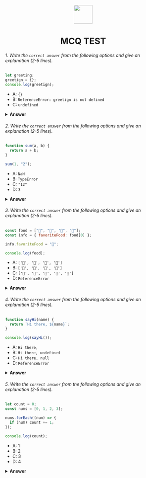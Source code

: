 <div align="center">
  <img height="60" src="https://edurev.gumlet.io/AllImages/original/ApplicationImages/CourseImages/944e5d47-8c55-4a89-91e5-22ab5f2798fc_CI.png">
  <h1>MCQ TEST</h1>
</div>

###### 1. Write the `correct answer` from the following options and give an explanation (2-5 lines).

```javascript
let greeting;
greetign = {};
console.log(greetign);
```

- A: `{}`
- B: `ReferenceError: greetign is not defined`
- C: `undefined`

<details><summary><b>Answer</b></summary>
<p>

#### Answer: A:{}

<i>Write your explanation here</i>

</p>
</details>

###### 2. Write the `correct answer` from the following options and give an explanation (2-5 lines).

```javascript
function sum(a, b) {
  return a + b;
}

sum(1, "2");
```

- A: `NaN`
- B: `TypeError`
- C: `"12"`
- D: `3`

<details><summary><b>Answer</b></summary>
<p>

#### Answer: ?

<i>Write your explanation here</i>

</p>
</details>

###### 3. Write the `correct answer` from the following options and give an explanation (2-5 lines).

```javascript
const food = ["🍕", "🍫", "🥑", "🍔"];
const info = { favoriteFood: food[0] };

info.favoriteFood = "🍝";

console.log(food);
```

- A: `['🍕', '🍫', '🥑', '🍔']`
- B: `['🍝', '🍫', '🥑', '🍔']`
- C: `['🍝', '🍕', '🍫', '🥑', '🍔']`
- D: `ReferenceError`

<details><summary><b>Answer</b></summary>
<p>

#### Answer: ?

<i>Write your explanation here</i>

</p>
</details>

###### 4. Write the `correct answer` from the following options and give an explanation (2-5 lines).

```javascript
function sayHi(name) {
  return `Hi there, ${name}`;
}

console.log(sayHi());
```

- A: `Hi there,`
- B: `Hi there, undefined`
- C: `Hi there, null`
- D: `ReferenceError`

<details><summary><b>Answer</b></summary>
<p>

#### Answer: ?

<i>Write your explanation here</i>

</p>
</details>

###### 5. Write the `correct answer` from the following options and give an explanation (2-5 lines).

```javascript
let count = 0;
const nums = [0, 1, 2, 3];

nums.forEach((num) => {
  if (num) count += 1;
});

console.log(count);
```

- A: 1
- B: 2
- C: 3
- D: 4

<details><summary><b>Answer</b></summary>
<p>

#### Answer: ?

<i>Write your explanation here</i>

</p>
</details>
